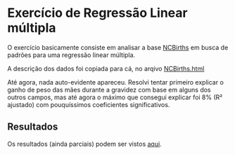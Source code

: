 # Exercício de Regressão Linear múltipla

O exercício basicamente consiste em analisar a base [NCBirths](https://vincentarelbundock.github.io/Rdatasets/datasets.html) 
em busca de padrões para uma regressão linear múltipla.

A descrição dos dados foi copiada para cá, no arqivo [NCBirths.html](NCBirths.html)

Até agora, nada auto-evidente apareceu. Resolvi tentar primeiro explicar o ganho de peso das mães durante a gravidez 
com base em alguns dos outros campos, mas até agora o máximo que consegui explicar foi 8% (R² ajustado) 
com pouquíssimos coeficientes significativos.

## Resultados

Os resultados (ainda parciais) podem ser vistos [aqui](Exercicio_RegressaoMultipla_utf8.html).
